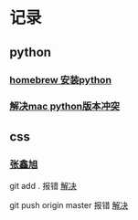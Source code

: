 # 记录

## python
### [homebrew 安装python](https://www.jianshu.com/p/7462a1f3f846)
### [解决mac python版本冲突](https://stringpiggy.hpd.io/mac-osx-python3-dual-install/)
## css
### [张鑫旭](https://www.zhangxinxu.com/)

git add . 报错
[解决](https://blog.csdn.net/liereli/article/details/80824804)

git push origin master 报错
[解决](https://www.jianshu.com/p/6707658a84bb)
